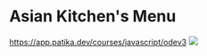 # Asian Kitchen's Menu
 https://app.patika.dev/courses/javascript/odev3
 <img src= "asiankitchengif.gif">